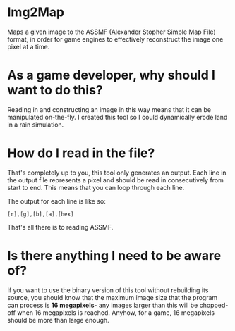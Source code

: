 # Img2Map

Maps a given image to the ASSMF (Alexander Stopher Simple Map File) format, in order for game engines to effectively reconstruct the image one pixel at a time.

# As a game developer, why should I want to do this?

Reading in and constructing an image in this way means that it can be manipulated on-the-fly. I created this tool so I could dynamically erode land in a rain simulation.

# How do I read in the file?

That's completely up to you, this tool only generates an output.
Each line in the output file represents a pixel and should be read in consecutively from start to end. This means that you can loop through each line.

The output for each line is like so:

    [r],[g],[b],[a],[hex]
    
That's all there is to reading ASSMF.

# Is there anything I need to be aware of?

If you want to use the binary version of this tool without rebuilding its source, you should know that the maximum image size that the program can process is **16 megapixels**- any images larger than this will be chopped-off when 16 megapixels is reached. Anyhow, for a game, 16 megapixels should be more than large enough.
